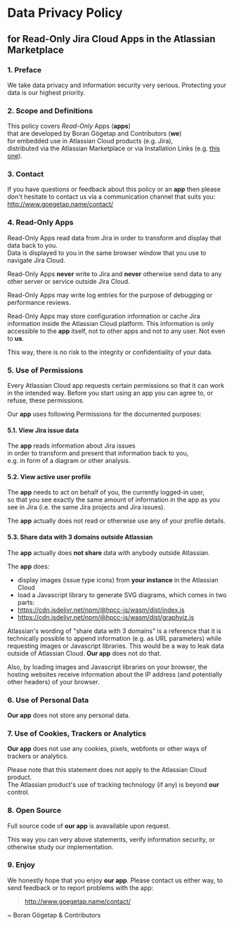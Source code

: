 # Data Privacy Policy
## for Read-Only Jira Cloud Apps in the Atlassian Marketplace

### 1. Preface
We take data privacy and information security very serious. Protecting your data is our highest priority.

### 2. Scope and Definitions
This policy covers *Read-Only* Apps (**apps**)  
that are developed by Boran Gögetap and Contributors (**we**)  
for embedded use in Atlassian Cloud products (e.g. Jira),  
distributed via the Atlassian Marketplace or via Installation Links 
(e.g. [this one](https://developer.atlassian.com/console/install/b8f62955-0fb5-4796-8356-e034c3b34762?signature=12b3e11b37073e054e5b3a919421f140aa593d1541a88a1a95fcf7e6fcaa313d&product=jira)).

### 3. Contact
If you have questions or feedback about this policy or an **app** then please don't hesitate
to contact us via a communication channel that suits you: http://www.goegetap.name/contact/

### 4. Read-Only Apps
Read-Only Apps read data from Jira in order to transform and display that data back to you.  
Data is displayed to you in the same browser window that you use to navigate Jira Cloud.

Read-Only Apps **never** write to Jira and **never** otherwise send data to any other server or service outside Jira Cloud.

Read-Only Apps may write log entries for the purpose of debugging or performance reviews.

Read-Only Apps may store configuration information or cache Jira information inside the Atlassian Cloud platform. 
This information is only accessible to the **app** itself, not to other apps and not to any user. Not even to **us**.

This way, there is no risk to the integrity or confidentiality of your data.

### 5. Use of Permissions
Every Atlassian Cloud app requests certain permissions so that it can work in the intended way.
Before you start using an app you can agree to, or refuse, these permissions.

Our **app** uses following Permissions for the documented purposes:

#### 5.1. View Jira issue data

The **app** reads information about Jira issues  
in order to transform and present that information back to you,  
e.g. in form of a diagram or other analysis.

#### 5.2. View active user profile

The **app** needs to act on behalf of you, the currently logged-in user,  
so that you see exactly the same amount of information in the app as you see in Jira (i.e. the same Jira projects and Jira issues).

The **app** actually does not read or otherwise use any of your profile details.

#### 5.3. Share data with 3 domains outside Atlassian

The **app** actually does **not share** data with anybody outside Atlassian.  

The **app** does:
* display images (issue type icons) from **your instance** in the Atlassian Cloud
* load a Javascript library to generate SVG diagrams, which comes in two parts:
* https://cdn.jsdelivr.net/npm/@hpcc-js/wasm/dist/index.js
* https://cdn.jsdelivr.net/npm/@hpcc-js/wasm/dist/graphviz.js

Atlassian's wording of "share data with 3 domains" is a reference that it is technically possible to append information (e.g. as URL parameters)
while requesting images or Javascript libraries. This would be a way to leak data outside of Atlassian Cloud.
**Our app** does not do that.

Also, by loading images and Javascript libraries on your browser, 
the hosting websites receive information about the IP address (and potentially other headers) of your browser.

### 6. Use of Personal Data
**Our app** does not store any personal data.

### 7. Use of Cookies, Trackers or Analytics
**Our app** does not use any cookies, pixels, webfonts or other ways of trackers or analytics.

Please note that this statement does not apply to the Atlassian Cloud product.  
The Atlassian product's use of tracking technology (if any) is beyond **our** control.

### 8. Open Source

Full source code of **our app** is avavailable upon request.

This way you can very above statements, verify information security, or otherwise study our implementation.

### 9. Enjoy
We honestly hope that you enjoy **our app**.
Please contact us either way, to send feedback or to report problems with the app:
> http://www.goegetap.name/contact/

~ Boran Gögetap & Contributors
